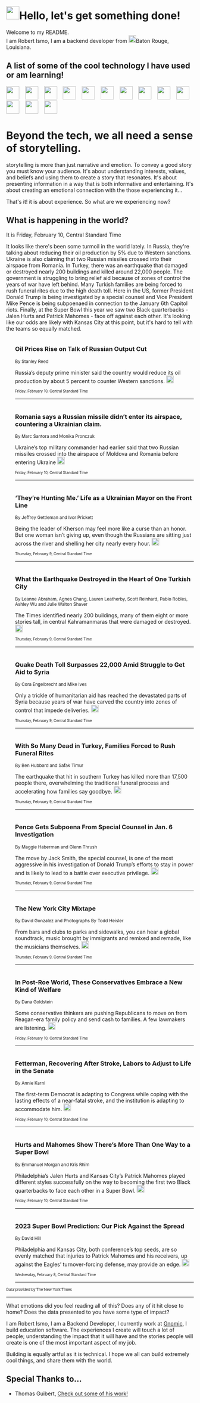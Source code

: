 <h1><img src="https://emojis.slackmojis.com/emojis/images/1643514375/3493/hot-coffee.gif?1643514375" width="35"/>Hello, let's get something done!</h1>

<p>Welcome to my README.<br/>
I am Robert Ismo, I am a backend developer from <img src="https://emojis.slackmojis.com/emojis/images/1638395689/50435/moulin_rouge.png?1638395689" width="20"/>Baton Rouge, Louisiana.</p>
<h2>A list of some of the cool technology I have used or am learning!</h2>
<p>
<img src="https://emojis.slackmojis.com/emojis/images/1643516091/21142/meow_bongotap.gif?1643516091" width="35" alt="">
<img src="https://img.shields.io/badge/Favorite%20Frontend%20Framework-SvelteKit-f83903" alt="">
<img src="https://img.shields.io/badge/Second%20Favorite-Vue-40b581" alt="">
<img src="https://img.shields.io/badge/Most%20Used%20Runtime-Nodejs-78b061" alt="">
<img src="https://emojis.slackmojis.com/emojis/images/1643517416/34482/fire.gif?1643517416" width="35" alt="">
<img src="https://img.shields.io/badge/Javascript%20But%20Better-Typescript-0078ca" alt="">
<img src="https://img.shields.io/badge/Favorite%20Language-Elixir-3e244d" alt="">
<img src="https://img.shields.io/badge/Containerize%20Everything-Docker-6ac9ef" alt="">
<img src="https://emojis.slackmojis.com/emojis/images/1643514596/5999/meow_party.gif?1643514596" width="35" alt="">
<img src="https://img.shields.io/badge/API%20Love%20Language-Graphql-de32a5" alt="">
<img src="https://img.shields.io/badge/Our%20Favorite%20Version%20Controller-Git-e94f33" alt="">
<img src="https://img.shields.io/badge/Favorite%20Database-Redis-d42d1d" alt="">
<img src="https://emojis.slackmojis.com/emojis/images/1643514559/5584/deployparrot.gif?1643514559" width="35" alt="">
<img src="https://img.shields.io/badge/Container%20Interstate-RabbitMQ-f66200" alt="">
<img src="https://img.shields.io/badge/Gotta%20Learn-Kubernetes-316adf" alt="">
<img src="https://img.shields.io/badge/Really%20Mature%20Now-WASM-654fef" alt="">
<img src="https://emojis.slackmojis.com/emojis/images/1666642497/61942/dance_vibe.gif?1666642497" width="35" alt="">
<img src="https://img.shields.io/badge/For%20My%20M1-ARM64-657d96" alt="">
<img src="https://img.shields.io/badge/Loving%20This%20So%20Much-TailwindCSS-17bcb5" alt="">
<img src="https://img.shields.io/badge/Cool%20Build%20Tool-Vite-f9cb24" alt="">
<img src="https://emojis.slackmojis.com/emojis/images/1669231376/62819/working-on-it.gif?1669231376" width="35" alt="">
<img src="https://img.shields.io/badge/Fun%20and%20Easy%20Database-MongoDB-5f8c49" alt="">
<img src="https://img.shields.io/badge/JS%20Life%20Support-NPM-c73737" alt="">
<img src="https://img.shields.io/badge/I%20Liked%20It-DynamoDB-0073b9" alt="">
<img src="https://emojis.slackmojis.com/emojis/images/1643514045/46/question.gif?1643514045" width="35" alt="">
<img src="https://img.shields.io/badge/cool-React-60d6f9" alt="">
<img src="https://img.shields.io/badge/Future%20Big%20Project-Lambda-f37e00" alt="">
<img src="https://img.shields.io/badge/NPM%20But%20Better-PNPM-f1aa07" alt="">
<img src="https://emojis.slackmojis.com/emojis/images/1643514943/9662/fbwow.gif?1643514943" width="35" alt="">
<img src="https://img.shields.io/badge/First%20Language-C-662079" alt="">
<img src="https://img.shields.io/badge/Where%20I%20Deploy%20Frontend-Vercel-000000" alt="">
<img src="https://img.shields.io/badge/Who%20Does%20not%20Want%20an%20App-Swift-f9492a" alt="">
<img src="https://emojis.slackmojis.com/emojis/images/1643514058/151/javascript.png?1643514058" width="35" alt="">
<img src="https://img.shields.io/badge/cool-Python-fbd542" alt="">
<img src="https://img.shields.io/badge/Favorite%20Something-Stripe-656cdc" alt="">
<img src="https://img.shields.io/badge/Of%20Course-HTML5-ed6327" alt="">
<img src="https://emojis.slackmojis.com/emojis/images/1660415405/60731/bomb.gif?1660415405" width="35" alt="">
<img src="https://img.shields.io/badge/hate-CSS-2964ec" alt="">
<img src="https://img.shields.io/badge/Learning-CircleCI-141215" alt="">
<img src="https://img.shields.io/badge/Learning-Rust-fbbb3b" alt="">
<img src="https://emojis.slackmojis.com/emojis/images/1660415397/60712/writing-hand.gif?1660415397" width="35" alt="">
<img src="https://img.shields.io/badge/Dev%20Browser%20of%20Choice-Firefox-cc4e26" alt="">
<img src="https://img.shields.io/badge/Recoverying%20From%20Windows-UNIX-1781e3" alt="">
<img src="https://img.shields.io/badge/LOVE-LogSeq-90c1c2" alt="">
<img src="https://emojis.slackmojis.com/emojis/images/1643514066/223/kirby.gif?1643514066" width="35" alt="">
<img src="https://img.shields.io/badge/Daily%20Driver-MacOS-e6e6e8" alt="">
<img src="https://img.shields.io/badge/Git%20Server-Github-000000" alt="">
<img src="https://img.shields.io/badge/enjoyable-EC2-f17428" alt="">
<img src="https://emojis.slackmojis.com/emojis/images/1643514239/2069/excited.gif?1643514239" width="35" alt="">
</p>
<h1>Beyond the tech, we all need a sense of storytelling.</h1>
<p>storytelling is more than just narrative and emotion. To convey a good story you must know your audience. It's about understanding interests, values, and beliefs and using them to create a story that resonates. It's about presenting information in a way that is both informative and entertaining. It's about creating an emotional connection with the those experiencing it...</p>
<p>That's it! it is about experience. So what are we experiencing now?</p>
<h2>What is happening in the world?</h2>
<p>It is Friday, February 10, Central Standard Time</p>
<p>
It looks like there&#39;s been some turmoil in the world lately. In Russia, they&#39;re talking about reducing their oil production by 5% due to Western sanctions. Ukraine is also claiming that two Russian missiles crossed into their airspace from Romania. In Turkey, there was an earthquake that damaged or destroyed nearly 200 buildings and killed around 22,000 people. The government is struggling to bring relief aid because of zones of control the years of war have left behind. Many Turkish families are being forced to rush funeral rites due to the high death toll. Here in the US, former President Donald Trump is being investigated by a special counsel and Vice President Mike Pence is being subpoenaed in connection to the January 6th Capitol riots. Finally, at the Super Bowl this year we saw two Black quarterbacks - Jalen Hurts and Patrick Mahomes - face off against each other. It&#39;s looking like our odds are likely with Kansas City at this point, but it&#39;s hard to tell with the teams so equally matched.</p>
<ol>
<img src="https://img.shields.io/badge/-business-blue" alt="">
<h3>Oil Prices Rise on Talk of Russian Output Cut</h3>
<sub>By Stanley Reed</sub>
<p>Russia’s deputy prime minister said the country would reduce its oil production by about 5 percent to counter Western sanctions.  <a href="https://nyti.ms/3ltfL5S"><img src="https://developer.nytimes.com/files/poweredby_nytimes_30b.png?v=1583354208352" height="20"></a></p>
<sub><sub>Friday, February 10, Central Standard Time</sub></sub>
<hr/>
<img src="https://img.shields.io/badge/-world-blue" alt="">
<h3>Romania says a Russian missile didn’t enter its airspace, countering a Ukrainian claim.</h3>
<sub>By Marc Santora and Monika Pronczuk</sub>
<p>Ukraine’s top military commander had earlier said that two Russian missiles crossed into the airspace of Moldova and Romania before entering Ukraine  <a href="https://nyti.ms/3IdzejT"><img src="https://developer.nytimes.com/files/poweredby_nytimes_30b.png?v=1583354208352" height="20"></a></p>
<sub><sub>Friday, February 10, Central Standard Time</sub></sub>
<hr/>
<img src="https://img.shields.io/badge/-world-blue" alt="">
<h3>‘They’re Hunting Me.’ Life as a Ukrainian Mayor on the Front Line</h3>
<sub>By Jeffrey Gettleman and Ivor Prickett</sub>
<p>Being the leader of Kherson may feel more like a curse than an honor. But one woman isn’t giving up, even though the Russians are sitting just across the river and shelling her city nearly every hour.  <a href="https://nyti.ms/3xcgcEk"><img src="https://developer.nytimes.com/files/poweredby_nytimes_30b.png?v=1583354208352" height="20"></a></p>
<sub><sub>Thursday, February 9, Central Standard Time</sub></sub>
<hr/>
<img src="https://img.shields.io/badge/-world-blue" alt="">
<h3>What the Earthquake Destroyed in the Heart of One Turkish City</h3>
<sub>By Leanne Abraham, Agnes Chang, Lauren Leatherby, Scott Reinhard, Pablo Robles, Ashley Wu and Julie Walton Shaver</sub>
<p>The Times identified nearly 200 buildings, many of them eight or more stories tall, in central Kahramanmaras that were damaged or destroyed.  <a href="https://nyti.ms/3HRSVfJ"><img src="https://developer.nytimes.com/files/poweredby_nytimes_30b.png?v=1583354208352" height="20"></a></p>
<sub><sub>Thursday, February 9, Central Standard Time</sub></sub>
<hr/>
<img src="https://img.shields.io/badge/-world-blue" alt="">
<h3>Quake Death Toll Surpasses 22,000 Amid Struggle to Get Aid to Syria</h3>
<sub>By Cora Engelbrecht and Mike Ives</sub>
<p>Only a trickle of humanitarian aid has reached the devastated parts of Syria because years of war have carved the country into zones of control that impede deliveries.  <a href="https://nyti.ms/3HSPoxO"><img src="https://developer.nytimes.com/files/poweredby_nytimes_30b.png?v=1583354208352" height="20"></a></p>
<sub><sub>Thursday, February 9, Central Standard Time</sub></sub>
<hr/>
<img src="https://img.shields.io/badge/-world-blue" alt="">
<h3>With So Many Dead in Turkey, Families Forced to Rush Funeral Rites</h3>
<sub>By Ben Hubbard and Safak Timur</sub>
<p>The earthquake that hit in southern Turkey has killed more than 17,500 people there, overwhelming the traditional funeral process and accelerating how families say goodbye.  <a href="https://nyti.ms/40JmxVm"><img src="https://developer.nytimes.com/files/poweredby_nytimes_30b.png?v=1583354208352" height="20"></a></p>
<sub><sub>Thursday, February 9, Central Standard Time</sub></sub>
<hr/>
<img src="https://img.shields.io/badge/-us-blue" alt="">
<h3>Pence Gets Subpoena From Special Counsel in Jan. 6 Investigation</h3>
<sub>By Maggie Haberman and Glenn Thrush</sub>
<p>The move by Jack Smith, the special counsel, is one of the most aggressive in his investigation of Donald Trump’s efforts to stay in power and is likely to lead to a battle over executive privilege.  <a href="https://nyti.ms/3XlJdbx"><img src="https://developer.nytimes.com/files/poweredby_nytimes_30b.png?v=1583354208352" height="20"></a></p>
<sub><sub>Thursday, February 9, Central Standard Time</sub></sub>
<hr/>
<img src="https://img.shields.io/badge/-nyregion-blue" alt="">
<h3>The New York City Mixtape</h3>
<sub>By David Gonzalez and Photographs By Todd Heisler</sub>
<p>From bars and clubs to parks and sidewalks, you can hear a global soundtrack, music brought by immigrants and remixed and remade, like the musicians themselves.  <a href="https://nyti.ms/3HMtr3r"><img src="https://developer.nytimes.com/files/poweredby_nytimes_30b.png?v=1583354208352" height="20"></a></p>
<sub><sub>Thursday, February 9, Central Standard Time</sub></sub>
<hr/>
<img src="https://img.shields.io/badge/-us-blue" alt="">
<h3>In Post-Roe World, These Conservatives Embrace a New Kind of Welfare</h3>
<sub>By Dana Goldstein</sub>
<p>Some conservative thinkers are pushing Republicans to move on from Reagan-era family policy and send cash to families. A few lawmakers are listening.  <a href="https://nyti.ms/3YJInGF"><img src="https://developer.nytimes.com/files/poweredby_nytimes_30b.png?v=1583354208352" height="20"></a></p>
<sub><sub>Friday, February 10, Central Standard Time</sub></sub>
<hr/>
<img src="https://img.shields.io/badge/-us-blue" alt="">
<h3>Fetterman, Recovering After Stroke, Labors to Adjust to Life in the Senate</h3>
<sub>By Annie Karni</sub>
<p>The first-term Democrat is adapting to Congress while coping with the lasting effects of a near-fatal stroke, and the institution is adapting to accommodate him.  <a href="https://nyti.ms/3YkWmmp"><img src="https://developer.nytimes.com/files/poweredby_nytimes_30b.png?v=1583354208352" height="20"></a></p>
<sub><sub>Friday, February 10, Central Standard Time</sub></sub>
<hr/>
<img src="https://img.shields.io/badge/-sports-blue" alt="">
<h3>Hurts and Mahomes Show There’s More Than One Way to a Super Bowl</h3>
<sub>By Emmanuel Morgan and Kris Rhim</sub>
<p>Philadelphia’s Jalen Hurts and Kansas City’s Patrick Mahomes played different styles successfully on the way to becoming the first two Black quarterbacks to face each other in a Super Bowl.  <a href="https://nyti.ms/3Ymv5Qn"><img src="https://developer.nytimes.com/files/poweredby_nytimes_30b.png?v=1583354208352" height="20"></a></p>
<sub><sub>Friday, February 10, Central Standard Time</sub></sub>
<hr/>
<img src="https://img.shields.io/badge/-sports-blue" alt="">
<h3>2023 Super Bowl Prediction: Our Pick Against the Spread</h3>
<sub>By David Hill</sub>
<p>Philadelphia and Kansas City, both conference’s top seeds, are so evenly matched that injuries to Patrick Mahomes and his receivers, up against the Eagles’ turnover-forcing defense, may provide an edge.  <a href="https://nyti.ms/3loTc2a"><img src="https://developer.nytimes.com/files/poweredby_nytimes_30b.png?v=1583354208352" height="20"></a></p>
<sub><sub>Wednesday, February 8, Central Standard Time</sub></sub>
<hr/>
</ol>
<a href="https://developer.nytimes.com"><sub><sub>Data provided by The New York Times</sub></sub></a>
<hr/>
<p>What emotions did you feel reading all of this? Does any of it hit close to home? Does the data presented to you have some type of impact?</p>
<p>I am Robert Ismo, I am a Backend Developer, I currently work at <a href="https://gnomic.education/">Gnomic</a>, I build education software. The experiences I create will touch a lot of people; understanding the impact that it will have and the stories people will create is one of the most important aspect of my job.</p>
<p>Building is equally artful as it is technical. I hope we all can build extremely cool things, and share them with the world.</p>
<h2>Special Thanks to...</h2>
<ul>
<li>Thomas Guibert, <a href="https://github.com/thmsgbrt/thmsgbrt">Check out some of his work!</a></li>
</ul>